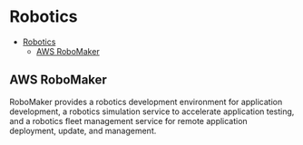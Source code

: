 # Robotics

- [Robotics](#robotics)
  - [AWS RoboMaker](#aws-robomaker)

## AWS RoboMaker

RoboMaker provides a robotics development environment for application development, a robotics simulation service to accelerate application testing, and a robotics fleet management service for remote application deployment, update, and management.
